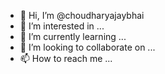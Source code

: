- 👋 Hi, I’m @choudharyajaybhai
- 👀 I’m interested in ...
- 🌱 I’m currently learning ...
- 💞️ I’m looking to collaborate on ...
- 📫 How to reach me ...

<!---
choudharyajaybhai/choudharyajaybhai is a ✨ special ✨ repository because its `README.md` (this file) appears on your GitHub profile.
You can click the Preview link to take a look at your changes.
--->
